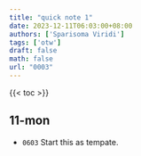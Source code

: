 ```yaml
---
title: "quick note 1"
date: 2023-12-11T06:03:00+08:00
authors: ['Sparisoma Viridi']
tags: ['otw']
draft: false
math: false
url: "0003"
---
```

{{< toc >}}


## 11-mon
+ `0603` Start this as tempate.
